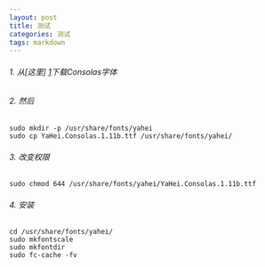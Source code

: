 ```yaml
---
layout: post
title: 测试
categories: 测试
tags: markdown
---
```


###### 1. 从[这里] [1]下载Consolas字体
   
  [1]: http://www.iplaysoft.com/consolas.html/

###### 2. 然后
	
	sudo mkdir -p /usr/share/fonts/yahei
	sudo cp YaHei.Consolas.1.11b.ttf /usr/share/fonts/yahei/

###### 3. 改变权限

	sudo chmod 644 /usr/share/fonts/yahei/YaHei.Consolas.1.11b.ttf

###### 4. 安装

	cd /usr/share/fonts/yahei/
	sudo mkfontscale
	sudo mkfontdir
	sudo fc-cache -fv












